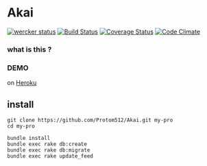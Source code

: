 # Akai
[![wercker status](https://app.wercker.com/status/a494c33c49cb83f85b745a18985f023a/m/ "wercker status")](https://app.wercker.com/project/byKey/a494c33c49cb83f85b745a18985f023a)
[![Build Status](https://travis-ci.org/Protom512/Akai.svg?branch=develop)](https://travis-ci.org/Protom512/Akai)
[![Coverage Status](https://coveralls.io/repos/github/Protom512/Akai/badge.svg?branch=master)](https://coveralls.io/github/Protom512/Akai?branch=master)
[![Code Climate](https://codeclimate.com/github/Protom512/Akai/badges/gpa.svg)](https://codeclimate.com/github/Protom512/Akai)


### what is this ? 

### DEMO
on [Heroku](https://peaceful-crag-90475.herokuapp.com/ )

## install
```
git clone https://github.com/Protom512/Akai.git my-pro
cd my-pro
```

```shell
bundle install
bundle exec rake db:create
bundle exec rake db:migrate
bundle exec rake update_feed
```
